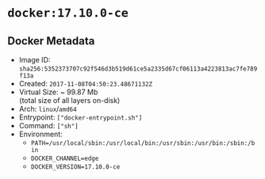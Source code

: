 # `docker:17.10.0-ce`

## Docker Metadata

- Image ID: `sha256:5352373707c92f546d3b519d61ce5a2335d67cf06113a4223813ac7fe789f13a`
- Created: `2017-11-08T04:50:23.48671132Z`
- Virtual Size: ~ 99.87 Mb  
  (total size of all layers on-disk)
- Arch: `linux`/`amd64`
- Entrypoint: `["docker-entrypoint.sh"]`
- Command: `["sh"]`
- Environment:
  - `PATH=/usr/local/sbin:/usr/local/bin:/usr/sbin:/usr/bin:/sbin:/bin`
  - `DOCKER_CHANNEL=edge`
  - `DOCKER_VERSION=17.10.0-ce`
